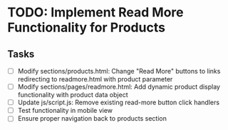 # TODO: Implement Read More Functionality for Products

## Tasks
- [ ] Modify sections/products.html: Change "Read More" buttons to links redirecting to readmore.html with product parameter
- [ ] Modify sections/pages/readmore.html: Add dynamic product display functionality with product data object
- [ ] Update js/script.js: Remove existing read-more button click handlers
- [ ] Test functionality in mobile view
- [ ] Ensure proper navigation back to products section
